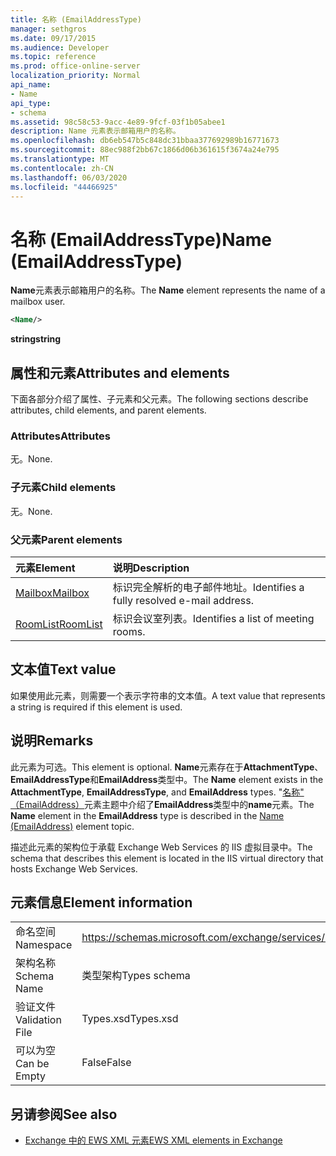 ```yaml
---
title: 名称 (EmailAddressType)
manager: sethgros
ms.date: 09/17/2015
ms.audience: Developer
ms.topic: reference
ms.prod: office-online-server
localization_priority: Normal
api_name:
- Name
api_type:
- schema
ms.assetid: 98c58c53-9acc-4e89-9fcf-03f1b05abee1
description: Name 元素表示邮箱用户的名称。
ms.openlocfilehash: db6eb547b5c848dc31bbaa377692989b16771673
ms.sourcegitcommit: 88ec988f2bb67c1866d06b361615f3674a24e795
ms.translationtype: MT
ms.contentlocale: zh-CN
ms.lasthandoff: 06/03/2020
ms.locfileid: "44466925"
---
```

# <a name="name-emailaddresstype"></a><span data-ttu-id="955f8-103">名称 (EmailAddressType)</span><span class="sxs-lookup"><span data-stu-id="955f8-103">Name (EmailAddressType)</span></span>

<span data-ttu-id="955f8-104">**Name**元素表示邮箱用户的名称。</span><span class="sxs-lookup"><span data-stu-id="955f8-104">The **Name** element represents the name of a mailbox user.</span></span> 
  
```xml
<Name/>
```

<span data-ttu-id="955f8-105">**string**</span><span class="sxs-lookup"><span data-stu-id="955f8-105">**string**</span></span>

## <a name="attributes-and-elements"></a><span data-ttu-id="955f8-106">属性和元素</span><span class="sxs-lookup"><span data-stu-id="955f8-106">Attributes and elements</span></span>

<span data-ttu-id="955f8-107">下面各部分介绍了属性、子元素和父元素。</span><span class="sxs-lookup"><span data-stu-id="955f8-107">The following sections describe attributes, child elements, and parent elements.</span></span>
  
### <a name="attributes"></a><span data-ttu-id="955f8-108">Attributes</span><span class="sxs-lookup"><span data-stu-id="955f8-108">Attributes</span></span>

<span data-ttu-id="955f8-109">无。</span><span class="sxs-lookup"><span data-stu-id="955f8-109">None.</span></span>
  
### <a name="child-elements"></a><span data-ttu-id="955f8-110">子元素</span><span class="sxs-lookup"><span data-stu-id="955f8-110">Child elements</span></span>

<span data-ttu-id="955f8-111">无。</span><span class="sxs-lookup"><span data-stu-id="955f8-111">None.</span></span>
  
### <a name="parent-elements"></a><span data-ttu-id="955f8-112">父元素</span><span class="sxs-lookup"><span data-stu-id="955f8-112">Parent elements</span></span>

|<span data-ttu-id="955f8-113">**元素**</span><span class="sxs-lookup"><span data-stu-id="955f8-113">**Element**</span></span>|<span data-ttu-id="955f8-114">**说明**</span><span class="sxs-lookup"><span data-stu-id="955f8-114">**Description**</span></span>|
|:-----|:-----|
|[<span data-ttu-id="955f8-115">Mailbox</span><span class="sxs-lookup"><span data-stu-id="955f8-115">Mailbox</span></span>](mailbox.md) <br/> |<span data-ttu-id="955f8-116">标识完全解析的电子邮件地址。</span><span class="sxs-lookup"><span data-stu-id="955f8-116">Identifies a fully resolved e-mail address.</span></span>  <br/> |
|[<span data-ttu-id="955f8-117">RoomList</span><span class="sxs-lookup"><span data-stu-id="955f8-117">RoomList</span></span>](roomlist.md) <br/> |<span data-ttu-id="955f8-118">标识会议室列表。</span><span class="sxs-lookup"><span data-stu-id="955f8-118">Identifies a list of meeting rooms.</span></span>  <br/> |
   
## <a name="text-value"></a><span data-ttu-id="955f8-119">文本值</span><span class="sxs-lookup"><span data-stu-id="955f8-119">Text value</span></span>

<span data-ttu-id="955f8-120">如果使用此元素，则需要一个表示字符串的文本值。</span><span class="sxs-lookup"><span data-stu-id="955f8-120">A text value that represents a string is required if this element is used.</span></span>
  
## <a name="remarks"></a><span data-ttu-id="955f8-121">说明</span><span class="sxs-lookup"><span data-stu-id="955f8-121">Remarks</span></span>

<span data-ttu-id="955f8-122">此元素为可选。</span><span class="sxs-lookup"><span data-stu-id="955f8-122">This element is optional.</span></span> <span data-ttu-id="955f8-123">**Name**元素存在于**AttachmentType**、 **EmailAddressType**和**EmailAddress**类型中。</span><span class="sxs-lookup"><span data-stu-id="955f8-123">The **Name** element exists in the **AttachmentType**, **EmailAddressType**, and **EmailAddress** types.</span></span> <span data-ttu-id="955f8-124">"[名称" （EmailAddress）](name-emailaddress.md)元素主题中介绍了**EmailAddress**类型中的**name**元素。</span><span class="sxs-lookup"><span data-stu-id="955f8-124">The **Name** element in the **EmailAddress** type is described in the [Name (EmailAddress)](name-emailaddress.md) element topic.</span></span> 
  
<span data-ttu-id="955f8-125">描述此元素的架构位于承载 Exchange Web Services 的 IIS 虚拟目录中。</span><span class="sxs-lookup"><span data-stu-id="955f8-125">The schema that describes this element is located in the IIS virtual directory that hosts Exchange Web Services.</span></span>
  
## <a name="element-information"></a><span data-ttu-id="955f8-126">元素信息</span><span class="sxs-lookup"><span data-stu-id="955f8-126">Element information</span></span>

|||
|:-----|:-----|
|<span data-ttu-id="955f8-127">命名空间</span><span class="sxs-lookup"><span data-stu-id="955f8-127">Namespace</span></span>  <br/> |https://schemas.microsoft.com/exchange/services/2006/types  <br/> |
|<span data-ttu-id="955f8-128">架构名称</span><span class="sxs-lookup"><span data-stu-id="955f8-128">Schema Name</span></span>  <br/> |<span data-ttu-id="955f8-129">类型架构</span><span class="sxs-lookup"><span data-stu-id="955f8-129">Types schema</span></span>  <br/> |
|<span data-ttu-id="955f8-130">验证文件</span><span class="sxs-lookup"><span data-stu-id="955f8-130">Validation File</span></span>  <br/> |<span data-ttu-id="955f8-131">Types.xsd</span><span class="sxs-lookup"><span data-stu-id="955f8-131">Types.xsd</span></span>  <br/> |
|<span data-ttu-id="955f8-132">可以为空</span><span class="sxs-lookup"><span data-stu-id="955f8-132">Can be Empty</span></span>  <br/> |<span data-ttu-id="955f8-133">False</span><span class="sxs-lookup"><span data-stu-id="955f8-133">False</span></span>  <br/> |
   
## <a name="see-also"></a><span data-ttu-id="955f8-134">另请参阅</span><span class="sxs-lookup"><span data-stu-id="955f8-134">See also</span></span>

- [<span data-ttu-id="955f8-135">Exchange 中的 EWS XML 元素</span><span class="sxs-lookup"><span data-stu-id="955f8-135">EWS XML elements in Exchange</span></span>](ews-xml-elements-in-exchange.md)


